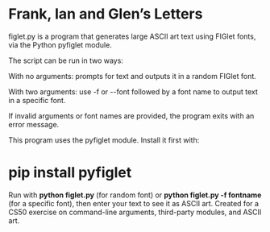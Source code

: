 # Frank, Ian and Glen’s Letters

figlet.py is a program that generates large ASCII art text using FIGlet fonts, via the Python pyfiglet module.

The script can be run in two ways:

With no arguments: prompts for text and outputs it in a random FIGlet font.

With two arguments: use -f or --font followed by a font name to output text in a specific font.

If invalid arguments or font names are provided, the program exits with an error message.

This program uses the pyfiglet module.
Install it first with:

 # pip install pyfiglet

Run with
         **python figlet.py** (for random font) or
         **python figlet.py -f fontname** (for a specific font), then enter your text to see it as ASCII art.
Created for a CS50 exercise on command-line arguments, third-party modules, and ASCII art.

